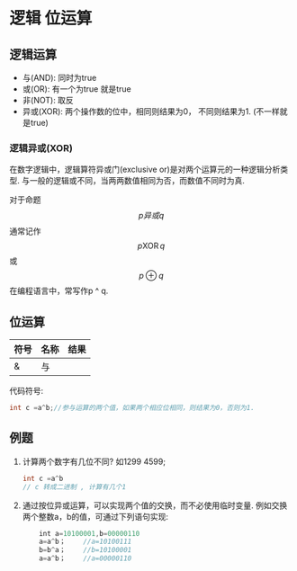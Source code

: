 # 逻辑 位运算

## 逻辑运算

- 与(AND): 同时为true
- 或(OR): 有一个为true 就是true
- 非(NOT): 取反
- 异或(XOR): 两个操作数的位中，相同则结果为0， 不同则结果为1. (不一样就是true)

### 逻辑异或(XOR)

在数字逻辑中，逻辑算符异或门(exclusive or)是对两个运算元的一种逻辑分析类型. 与一般的逻辑或不同，当两两数值相同为否，而数值不同时为真.

对于命题 $$p异或q$$通常记作$${\displaystyle p\operatorname {XOR} q}$$或$${\displaystyle p\oplus q}$$
在编程语言中，常写作p ^ q.

## 位运算

|符号|名称|结果|
|---|---|---|
| &|与 |  |

代码符号:

```c
int c =a^b;//参与运算的两个值，如果两个相应位相同，则结果为0，否则为1. 
```

## 例题

1. 计算两个数字有几位不同?
如1299 4599;

    ```c
    int c =a^b
    // c 转成二进制 , 计算有几个1
    ```

2. 通过按位异或运算，可以实现两个值的交换，而不必使用临时变量. 例如交换两个整数a，b的值，可通过下列语句实现:

    ```c
        int a=10100001,b=00000110
        a=a^b； 　　//a=10100111
        b=b^a； 　　//b=10100001
        a=a^b； 　　//a=00000110
    ```
